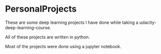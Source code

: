 # PersonalProjects
These are some deep learning projects I have done while taking a udacity-deep-learning-course. 

All of these projects are written in python.

Most of the projects were done using a jupyter notebook.
